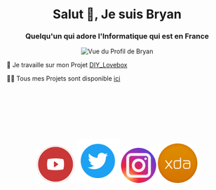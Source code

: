 <h1 align="center">Salut 👋, Je suis Bryan</h1>
<h3 align="center">Quelqu'un qui adore l'Informatique qui est en France</h3>

<p align="center"> <img src="https://profile-counter.glitch.me/LeBazarDeBryan/count.svg" alt="Vue du Profil de Bryan" /> </p>

🔭 Je travaille sur mon Projet [DIY_Lovebox](https://github.com/LeBazarDeBryan/DIY_Lovebox#readme)

👨‍💻 Tous mes Projets sont disponible [ici](https://github.com/LeBazarDeBryan?tab=repositories)

<br></br>
<br></br>
<br></br>

<p align="center">
<a href="https://www.youtube.com/channel/UCRtAi_cDRcaJ1mgpqckNCbw"><img src="images/youtube.png" height="85" width="85" /></a>
<a href="https://twitter.com/N0ub4xOfficiel"><img src="images/twitter.png" height="100" width="100" /></a>
<a href="https://www.instagram.com/le_bazar_de_bryan"><img src="images/instagram.png" height="80" width="80" /></a>
<a href="https://forum.xda-developers.com/m/n0ub4x.11771617"><img src="images/xda.png" height="90" width="90" /></a>
</p>
